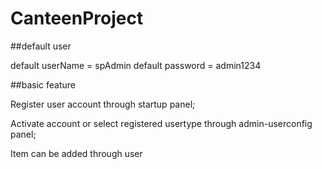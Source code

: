 # CanteenProject

##default user


default userName = spAdmin
default password = admin1234

##basic feature

Register user account through startup panel;

Activate account or select registered usertype through admin-userconfig panel;

Item can be added through user
